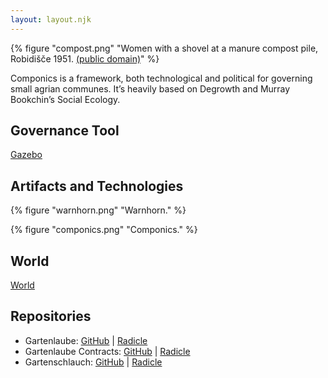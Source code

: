 ```yaml
---
layout: layout.njk
---
```


{% figure "compost.png" "Women with a shovel at a manure compost pile, Robidišče 1951. <a href='https://commons.wikimedia.org/wiki/File:%22Gnoj_basajo_v_ko%C5%A1_na_mu%C5%A1u%22,_Robidi%C5%A1%C4%8De_1951.jpg'>(public domain)</a>" %}

Componics is a framework, both technological and political for governing small agrian communes. It’s heavily based on Degrowth and Murray Bookchin’s Social Ecology.

## Governance Tool

[Gazebo](https://gazebo.compost.energy)

## Artifacts and Technologies

{% figure "warnhorn.png" "Warnhorn." %}

{% figure "componics.png" "Componics." %}

## World

[World](https://world.compost.energy)

## Repositories

* Gartenlaube: [GitHub](https://github.com/kenokenobingo/gartenlaube) \| [Radicle](rad:git:hnrkxh6eq99j48qjm49hucd5fhp9wxqrcbeso)
* Gartenlaube Contracts: [GitHub](https://github.com/kenokenobingo/gartenlaube-contracts/) \| [Radicle](rad:git:hnrkx34ytbmju44hfq6atrdszssry7gjogiko)
* Gartenschlauch: [GitHub](https://github.com/kenokenobingo/gartenschlauch) \| [Radicle]()
